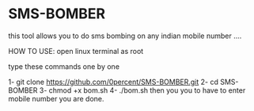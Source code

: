 # SMS-BOMBER
this tool allows you to do sms bombing on any indian mobile number ....

HOW TO USE:
open linux terminal as root

type these commands one by one

1-  git clone https://github.com/0percent/SMS-BOMBER.git
2-  cd SMS-BOMBER
3-  chmod +x bom.sh
4-  ./bom.sh
then you you to have to enter mobile number
you are done.
